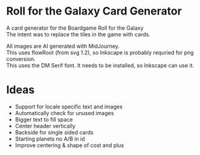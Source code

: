 # Roll for the Galaxy Card Generator

A card generator for the Boardgame Roll for the Galaxy<br />
The intent was to replace the tiles in the game with cards.<br />

All images are AI generated with MidJourney.<br />
This uses flowRoot (from svg 1.2), so Inkscape is probably requried for png conversion.<br />
This uses the DM Serif font. It needs to be installed, so Inkscape can use it.<br />

# Ideas

- Support for locale specific text and images
- Automatically check for unused images
- Bigger text to fill space
- Center header vertically
- Backside for single sided cards
- Starting planets no A/B in id
- Improve centering & shape of cost and plus